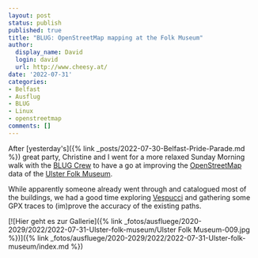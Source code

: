```yaml
---
layout: post
status: publish
published: true
title: "BLUG: OpenStreetMap mapping at the Folk Museum"
author:
  display_name: David
  login: david
  url: http://www.cheesy.at/
date: '2022-07-31'
categories:
- Belfast
- Ausflug
- BLUG
- Linux
- openstreetmap
comments: []
---
```


After [yesterday's]({% link _posts/2022-07-30-Belfast-Pride-Parade.md %}) great party, Christine and I went for a more relaxed Sunday Morning walk with the [BLUG Crew](https://www.meetup.com/belfast-lug/) to have a go at improving the [OpenStreetMap](https://www.openstreetmap.org/) data of the [Ulster Folk Museum](https://www.nmni.com/Ulster-Folk-Museum/Home.aspx).

While apparently someone already went through and catalogued most of the buildings, we had a good time exploring [Vespucci](https://vespucci.io/) and gathering some GPX traces to (im)prove the accuracy of the existing paths.

[![Hier geht es zur Gallerie]({% link _fotos/ausfluege/2020-2029/2022/2022-07-31-Ulster-folk-museum/Ulster Folk Museum-009.jpg %})]({% link _fotos/ausfluege/2020-2029/2022/2022-07-31-Ulster-folk-museum/index.md %})

